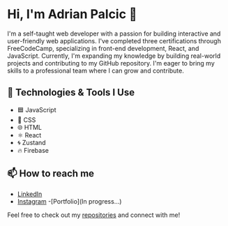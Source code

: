 # Hi, I'm Adrian Palcic 👋

I'm a self-taught web developer with a passion for building interactive and user-friendly web applications. I've completed three certifications through FreeCodeCamp, specializing in front-end development, React, and JavaScript. Currently, I'm expanding my knowledge by building real-world projects and contributing to my GitHub repository. I'm eager to bring my skills to a professional team where I can grow and contribute.

## 🚀 Technologies & Tools I Use

- 🟦 JavaScript
- 🎨 CSS
- 🌐 HTML
- ⚛️ React
- 🌀 Zustand
- 🔥 Firebase

## 📫 How to reach me

- [LinkedIn](https://www.linkedin.com/in/adrian-pal%C4%8Di%C4%87-10a9b1301/)
- [Instagram](https://www.instagram.com/adrian_palcic/)
 -[Portfolio](In progress...)

Feel free to check out my [repositories](https://github.com/AdrianPalcic?tab=repositories) and connect with me!
